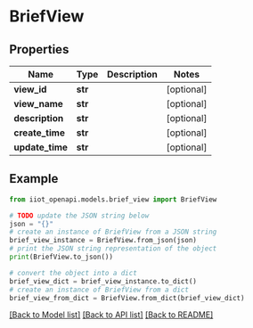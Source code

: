 # BriefView


## Properties

Name | Type | Description | Notes
------------ | ------------- | ------------- | -------------
**view_id** | **str** |  | [optional] 
**view_name** | **str** |  | [optional] 
**description** | **str** |  | [optional] 
**create_time** | **str** |  | [optional] 
**update_time** | **str** |  | [optional] 

## Example

```python
from iiot_openapi.models.brief_view import BriefView

# TODO update the JSON string below
json = "{}"
# create an instance of BriefView from a JSON string
brief_view_instance = BriefView.from_json(json)
# print the JSON string representation of the object
print(BriefView.to_json())

# convert the object into a dict
brief_view_dict = brief_view_instance.to_dict()
# create an instance of BriefView from a dict
brief_view_from_dict = BriefView.from_dict(brief_view_dict)
```
[[Back to Model list]](../README.md#documentation-for-models) [[Back to API list]](../README.md#documentation-for-api-endpoints) [[Back to README]](../README.md)


